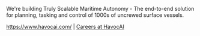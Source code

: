 We're building Truly Scalable Maritime Autonomy - The end-to-end solution for planning, tasking and control of 1000s of uncrewed surface vessels.

https://www.havocai.com/ | [Careers at HavocAI](https://www.havocai.com/jobs)
